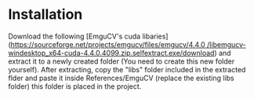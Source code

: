 # Installation

Download the following [EmguCV's cuda libaries]([https://sourceforge.net/projects/emgucv/files/emgucv/4.4.0 /libemgucv-windesktop_x64-cuda-4.4.0.4099.zip.selfextract.exe/download](https://github.com/emgucv/emgucv/releases/download/4.5.5/libemgucv-windesktop_x64-cuda-4.5.5.4823.zip.selfextract.exe)) and extract it to a newly created folder (You need to create this new folder yourself). After extracting, copy the "libs" folder included in the extracted flder and paste it inside References/EmguCV (replace the existing libs folder) this folder is placed in the project.
